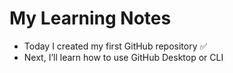 # My Learning Notes
- Today I created my first GitHub repository ✅
- Next, I’ll learn how to use GitHub Desktop or CLI
